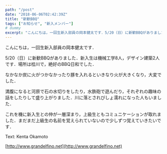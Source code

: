 ```yaml
---
path: "/post"
date: "2018-06-06T02:42:39Z"
title: "新歓BBQ"
tags: ["お知らせ", "新入メンバー"]
# dummy
excerpt: "こんにちは，一回生新入部員の岡本健太です．5/20（日）に新歓BBQがありました．新入生は機械工学8人，デザイン建築2人です．場所は桂川で，絶好のBBQ日和でした．なかなか炭に火がつかなかったり豚を..."
---
```


[](06-1.jpeg)こんにちは，一回生新入部員の岡本健太です．

5/20（日）に新歓BBQがありました．新入生は機械工学8人，デザイン建築2人です．場所は桂川で，絶好のBBQ日和でした．

なかなか炭に火がつかなかったり豚を入れるといきなり火が大きくなり，大変でした．

満腹になると河原で石の水切りをしたり，水鉄砲で遊んだり，それぞれの趣味の話をしたりして盛り上がりました．川に落とされびしょ濡れになった人もいました．

これを機に新入生との仲が一層深まり，上級生ともコミュニケーションが取れました．まだまだ上級生の名前を覚えられていないので少しずつ覚えていきたいです．

Text: Kenta Okamoto

[http://www.grandelfino.net](http://www.grandelfino.net)